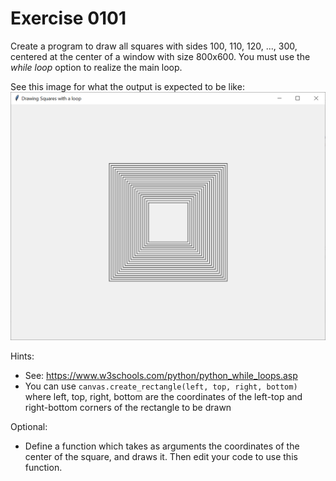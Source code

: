 # Exercise 0101

Create a program to draw all squares with sides 100, 110, 120, ..., 300, centered at the center of a window with size 800x600.
You must use the *while loop* option to realize the main loop.

See this image for what the output is expected to be like:
![co-centric squares](https://raw.githubusercontent.com/NPaspallis/CO1417/main/week01-drawing-colored-shapes/xtras/Exercise0101.png)

Hints:
- See: https://www.w3schools.com/python/python_while_loops.asp
- You can use `canvas.create_rectangle(left, top, right, bottom)`
where left, top, right, bottom are the coordinates of the left-top and right-bottom corners of
the rectangle to be drawn

Optional:
- Define a function which takes as arguments the coordinates of the center of the square, and draws it.
Then edit your code to use this function.

